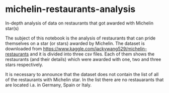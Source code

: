 # michelin-restaurants-analysis
In-depth analysis of data on restaurants that got awarded with Michelin star(s)

The subject of this notebook is the analysis of restaurants that can pride themselves on a star (or stars) awarded by Michelin. The dataset is downloaded from https://www.kaggle.com/jackywang529/michelin-restaurants and it is divided into three csv files. Each of them shows the restaurants (and their details) which were awarded with one, two and three stars respectively.

It is necessary to announce that the dataset does not contain the list of all of the restaurants with Michelin star. In the list there are no restauarants that are located i.a. in Germany, Spain or Italy.
